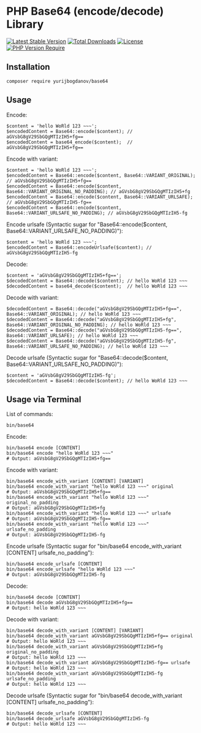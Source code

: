 # PHP Base64 (encode/decode) Library

[![Latest Stable Version](http://poser.pugx.org/yurijbogdanov/base64/v)](https://packagist.org/packages/yurijbogdanov/base64)
[![Total Downloads](http://poser.pugx.org/yurijbogdanov/base64/downloads)](https://packagist.org/packages/yurijbogdanov/base64)
[![License](http://poser.pugx.org/yurijbogdanov/base64/license)](https://packagist.org/packages/yurijbogdanov/base64)
[![PHP Version Require](http://poser.pugx.org/yurijbogdanov/base64/require/php)](https://packagist.org/packages/yurijbogdanov/base64)


## Installation
```terminal
composer require yurijbogdanov/base64
```


## Usage
Encode:
```terminal
$content = 'hello WoRld 123 ~~~';
$encodedContent = Base64::encode($content); // aGVsbG8gV29SbGQgMTIzIH5+fg==
$encodedContent = base64_encode($content);  // aGVsbG8gV29SbGQgMTIzIH5+fg==
```

Encode with variant:
```terminal
$content = 'hello WoRld 123 ~~~';
$encodedContent = Base64::encode($content, Base64::VARIANT_ORIGINAL); // aGVsbG8gV29SbGQgMTIzIH5+fg==
$encodedContent = Base64::encode($content, Base64::VARIANT_ORIGINAL_NO_PADDING); // aGVsbG8gV29SbGQgMTIzIH5+fg
$encodedContent = Base64::encode($content, Base64::VARIANT_URLSAFE); // aGVsbG8gV29SbGQgMTIzIH5-fg==
$encodedContent = Base64::encode($content, Base64::VARIANT_URLSAFE_NO_PADDING); // aGVsbG8gV29SbGQgMTIzIH5-fg
```

Encode urlsafe (Syntactic sugar for "Base64::encode($content, Base64::VARIANT_URLSAFE_NO_PADDING)"):
```terminal
$content = 'hello WoRld 123 ~~~';
$encodedContent = Base64::encodeUrlsafe($content); // aGVsbG8gV29SbGQgMTIzIH5-fg
```

Decode:
```terminal
$content = 'aGVsbG8gV29SbGQgMTIzIH5+fg==';
$decodedContent = Base64::decode($content); // hello WoRld 123 ~~~
$decodedContent = base64_decode($content);  // hello WoRld 123 ~~~
```

Decode with variant:
```terminal
$decodedContent = Base64::decode("aGVsbG8gV29SbGQgMTIzIH5+fg==", Base64::VARIANT_ORIGINAL); // hello WoRld 123 ~~~
$decodedContent = Base64::decode("aGVsbG8gV29SbGQgMTIzIH5+fg", Base64::VARIANT_ORIGINAL_NO_PADDING); // hello WoRld 123 ~~~
$decodedContent = Base64::decode("aGVsbG8gV29SbGQgMTIzIH5-fg==", Base64::VARIANT_URLSAFE); // hello WoRld 123 ~~~
$decodedContent = Base64::decode("aGVsbG8gV29SbGQgMTIzIH5-fg", Base64::VARIANT_URLSAFE_NO_PADDING); // hello WoRld 123 ~~~
```

Decode urlsafe (Syntactic sugar for "Base64::decode($content, Base64::VARIANT_URLSAFE_NO_PADDING)"):
```terminal
$content = 'aGVsbG8gV29SbGQgMTIzIH5-fg';
$decodedContent = Base64::decode($content); // hello WoRld 123 ~~~
```


## Usage via Terminal
List of commands:
```terminal
bin/base64
```

Encode:
```terminal
bin/base64 encode [CONTENT]
bin/base64 encode "hello WoRld 123 ~~~"
# Output: aGVsbG8gV29SbGQgMTIzIH5+fg==
```

Encode with variant:
```terminal
bin/base64 encode_with_variant [CONTENT] [VARIANT]
bin/base64 encode_with_variant "hello WoRld 123 ~~~" original
# Output: aGVsbG8gV29SbGQgMTIzIH5+fg==
bin/base64 encode_with_variant "hello WoRld 123 ~~~" original_no_padding
# Output: aGVsbG8gV29SbGQgMTIzIH5+fg
bin/base64 encode_with_variant "hello WoRld 123 ~~~" urlsafe
# Output: aGVsbG8gV29SbGQgMTIzIH5-fg==
bin/base64 encode_with_variant "hello WoRld 123 ~~~" urlsafe_no_padding
# Output: aGVsbG8gV29SbGQgMTIzIH5-fg
```

Encode urlsafe (Syntactic sugar for "bin/base64 encode_with_variant [CONTENT] urlsafe_no_padding"):
```terminal
bin/base64 encode_urlsafe [CONTENT]
bin/base64 encode_urlsafe "hello WoRld 123 ~~~"
# Output: aGVsbG8gV29SbGQgMTIzIH5-fg
```

Decode:
```terminal
bin/base64 decode [CONTENT]
bin/base64 decode aGVsbG8gV29SbGQgMTIzIH5+fg==
# Output: hello WoRld 123 ~~~
```

Decode with variant:
```terminal
bin/base64 decode_with_variant [CONTENT] [VARIANT]
bin/base64 decode_with_variant aGVsbG8gV29SbGQgMTIzIH5+fg== original
# Output: hello WoRld 123 ~~~
bin/base64 decode_with_variant aGVsbG8gV29SbGQgMTIzIH5+fg original_no_padding
# Output: hello WoRld 123 ~~~
bin/base64 decode_with_variant aGVsbG8gV29SbGQgMTIzIH5-fg== urlsafe
# Output: hello WoRld 123 ~~~
bin/base64 decode_with_variant aGVsbG8gV29SbGQgMTIzIH5-fg urlsafe_no_padding
# Output: hello WoRld 123 ~~~
```

Decode urlsafe (Syntactic sugar for "bin/base64 decode_with_variant [CONTENT] urlsafe_no_padding"):
```terminal
bin/base64 decode_urlsafe [CONTENT]
bin/base64 decode_urlsafe aGVsbG8gV29SbGQgMTIzIH5-fg
# Output: hello WoRld 123 ~~~
```
